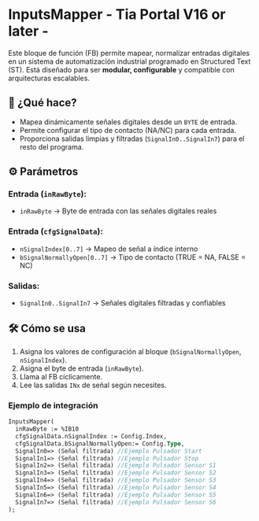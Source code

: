 # InputsMapper - Tia Portal V16 or later -

Este bloque de función (FB) permite mapear, normalizar entradas digitales en un sistema de automatización industrial programado en Structured Text (ST). Está diseñado para ser **modular, configurable** y compatible con arquitecturas escalables.

## 🧩 ¿Qué hace?

- Mapea dinámicamente señales digitales desde un `BYTE` de entrada.
- Permite configurar el tipo de contacto (NA/NC) para cada entrada.
- Proporciona salidas limpias y filtradas (`SignalIn0..SignalIn7`) para el resto del programa.

## ⚙️ Parámetros

### Entrada (`inRawByte`):
- `inRawByte` → Byte de entrada con las señales digitales reales

### Entrada (`cfgSignalData`):
- `nSignalIndex[0..7]`         → Mapeo de señal a índice interno
- `bSignalNormallyOpen[0..7]`  → Tipo de contacto (TRUE = NA, FALSE = NC)

### Salidas:
- `SignalIn0..SignalIn7` → Señales digitales filtradas y confiables

## 🛠️ Cómo se usa

1. Asigna los valores de configuración al bloque (`bSignalNormallyOpen`, `nSignalIndex`).
2. Asigna el byte de entrada (`inRawByte`).
3. Llama al FB cíclicamente.
4. Lee las salidas `INx` de señal según necesites.

### Ejemplo de integración
```pascal
InputsMapper(
  inRawByte := %IB10
  cfgSignalData.nSignalIndex := Config.Index,
  cfgSignalData.bSignalNormallyOpen:= Config.Type,
  SignalIn0=> (Señal filtrada) //Ejemplo Pulsador Start
  SignalIn1=> (Señal filtrada) //Ejemplo Pulsador Stop
  SignalIn2=> (Señal filtrada) //Ejemplo Pulsador Sensor S1
  SignalIn3=> (Señal filtrada) //Ejemplo Pulsador Sensor S2
  SignalIn4=> (Señal filtrada) //Ejemplo Pulsador Sensor S3
  SignalIn5=> (Señal filtrada) //Ejemplo Pulsador Sensor S4
  SignalIn6=> (Señal filtrada) //Ejemplo Pulsador Sensor S5
  SignalIn7=> (Señal filtrada) //Ejemplo Pulsador Sensor S6
);
